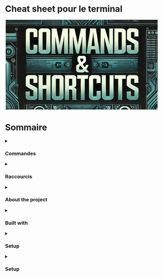 # Cheat sheet pour le terminal

<p align="center"><img src="assets/img/mainImg.jpg" width="500"/></p>

# Sommaire

<details>
<summary><h3>Commandes</h3></summary>
<ul>
        <li><a href="/doc/commands/base-commands.md">Commandes de base</a></li>
        <li><a href="/doc/commands/file-manipulation.md">Manipulation de fichiers</a></li>
        <li><a href="/doc/commands/network-commands.md">Network-commands</a></li>
        <li><a href="/doc/commands/permissions.md">Permissions</a></li>
        <li><a href="/doc/commands/variables-environnement.md">Variables environnement</a></li>
</ul>
</details>

<details>
<summary>
<h3>Raccourcis</h3>
</summary>
<ul>
        <li><a href="/doc/hotkeys/navigation.md">Navigation</a></li>
        <li><a href="/doc/hotkeys/process-management.md">Gestion des processus</a></li>
</ul>
</details>


<details>
<summary>
<h3>About the project</h3>
</summary>
<ul>
test
</ul>
</details>

<details>
<summary>
<h3>Built with</h3>
</summary>
<ul>
test
</ul>
</details>

<details>
<summary>
<h3>Setup</h3>
</summary>
<ul>
test
</ul>
</details>

<details>
<summary>
<h3>Setup</h3>
</summary>
<ul>
Contributions

</ul>
</details>
